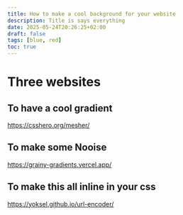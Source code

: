 ```yaml
---
title: How to make a cool background for your website
description: Title is says everything
date: 2025-05-24T20:26:25+02:00
draft: false
tags: [blue, red]
toc: true
---
```



# Three websites

## To have a cool gradient

https://csshero.org/mesher/

## To make some Nooise

https://grainy-gradients.vercel.app/

## To make this all inline in your css

https://yoksel.github.io/url-encoder/